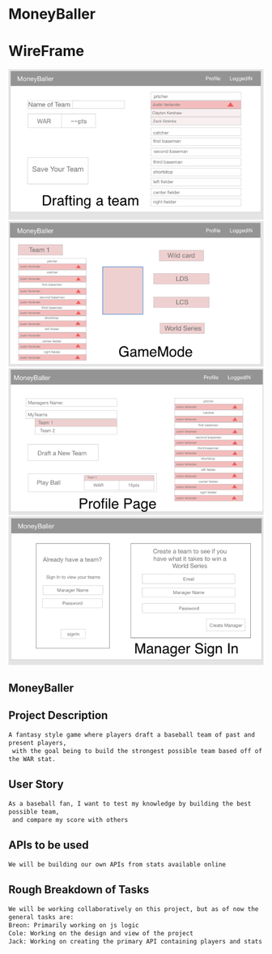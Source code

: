 # MoneyBaller
# WireFrame

![Draft](./Imgs/DraftImg.png)
![Game](./Imgs/GameImg.png)
![Profile](./Imgs/ProfileImg.png)
![Sign-In](./Imgs/SignInImg.png)

## MoneyBaller
## Project Description
```
A fantasy style game where players draft a baseball team of past and present players,
 with the goal being to build the strongest possible team based off of the WAR stat.
```
## User Story
```
As a baseball fan, I want to test my knowledge by building the best possible team,
 and compare my score with others
```
## APIs to be used
```
We will be building our own APIs from stats available online
```
## Rough Breakdown of Tasks
```
We will be working collaboratively on this project, but as of now the general tasks are:
Breon: Primarily working on js logic
Cole: Working on the design and view of the project
Jack: Working on creating the primary API containing players and stats
```